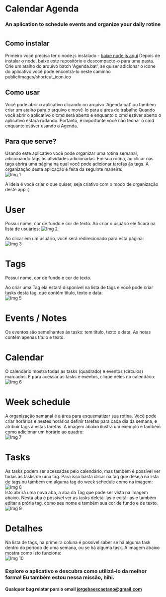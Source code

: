 # Calendar Agenda
### An aplication to schedule events and organize your daily rotine
# 
#

## Como instalar 

Primeiro você precisa ter o node.js instalado - [baixe node.js aqui](https://nodejs.org/en/download/) 
Depois de instalar o node, baixe este repositório e descompacte-o para uma pasta. 
Crie um atalho do arquivo batch 'Agenda.bat', se quiser adicionar o ícone do aplicativo você pode encontrá-lo neste caminho public/images/shortcut_icon.ico

## Como usar

Você pode abrir o aplicativo clicando no arquivo 'Agenda.bat' ou também
criar um atalho para o arquivo e movê-lo para a área de trabalho
Quando você abrir o aplicativo o cmd será aberto e enquanto o cmd estiver aberto o aplicativo estará rodando.
Portanto, é importante você não fechar o cmd enquanto estiver usando a Agenda.

## Para que serve?

Usando este aplicativo você pode organizar uma rotina semanal, adicionando tags às atividades adicionadas.
Em sua rotina, ao clicar nas tags abrirá uma página na qual você pode adicionar tarefas às tags.
A organização desta aplicação é feita da seguinte maneira:
</br>
![Img 1](https://github.com/JorgeBaes/Calendar-Agenda/blob/master/public/images/project.png)

A ideia é você criar o que quiser, seja criativo com o modo de organização deste app :)
</br>
# User
Possui nome, cor de fundo e cor de texto. Ao criar o usuário ele ficará na lista de usuários:
![Img 2](https://github.com/JorgeBaes/Calendar-Agenda/blob/master/public/images/lista_de_usuarios.png)

Ao clicar em um usuário, você será redirecionado para esta página:
</br>
![Img 3](https://github.com/JorgeBaes/Calendar-Agenda/blob/master/public/images/user_page.png)
</br>
# Tags
Possui nome, cor de fundo e cor de texto.
<!-- ![Img 4](https://github.com/JorgeBaes/Calendar-Agenda/blob/master/public/images/create_tag.png) -->
Ao criar uma Tag ela estará disponível na lista de tags e você pode criar tasks desta tag, que contém título, texto e data:
</br>
![Img 5](https://github.com/JorgeBaes/Calendar-Agenda/blob/master/public/images/create_task.png)
<br>
# Events / Notes
Os eventos são semelhantes às tasks: tem título, texto e data. As notas contém apenas título e texto.
</br>
# Calendar
O calendário mostra todas as tasks (quadrado) e eventos (circulos) marcados. E para acessar as tasks e eventos, clique neles no calendário:
</br>
![Img 6](https://github.com/JorgeBaes/Calendar-Agenda/blob/master/public/images/calendar.png)
</br>
# Week schedule
A organização semanal é a área para esquematizar sua rotina. Você pode criar horários e nestes horários definir tarefas para cada dia da semana, e atribuir tags à estas tarefas. A imagem abaixo ilustra um exemplo e também como adicionar um horário ao quadro:
</br>
![Img 7](https://github.com/JorgeBaes/Calendar-Agenda/blob/master/public/images/week_schedule.png)
</br>
# Tasks
As tasks podem ser acessadas pelo calendário, mas também é possível ver todas as tasks de uma tag. Para isso basta clicar na tag que deseja na lista de tags ou também em alguma tag do week schedule como na imagem:
</br>
![Img 8](https://github.com/JorgeBaes/Calendar-Agenda/blob/master/public/images/go_to_tag.png)
</br>
Isto abrirá uma nova aba, a aba da Tag que pode ser vista na imagem abaixo. Nesta aba é possível ver as tasks deletá-las e editá-las e também editar a prória tag, como seu nome e também sua cor de fundo e de texto.
</br>
![Img 9](https://github.com/JorgeBaes/Calendar-Agenda/blob/master/public/images/tag_page.png)
</br>
# Detalhes
Na lista de tags, na primeira coluna é possível saber se há alguma task dentro do período de uma semana, ou se há alguma task. A imagem abaixo mostra como isto funciona:
</br>
![Img 10](https://github.com/JorgeBaes/Calendar-Agenda/blob/master/public/images/prop_task.png)
</br>
### Explore o aplicativo e descubra como utilizá-lo da melhor forma! Eu também estou nessa missão, hihi. 
#### Qualquer bug relatar para o email jorgebaescaetano@gmail.com 




